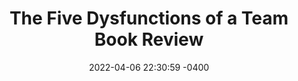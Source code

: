 ---
layout: book_review
date: 2022-04-06 22:30:59 -0400
title: "The Five Dysfunctions of a Team Book Review"
book: {
  title: "The Five Dysfunctions of a Team: A Leadership Fable",
  isbn: "",
  pages: "",
  publisher: "",
  author: "Patrick Lencioni"
}
description: ""
featured_image: {
  src: "five-dysfunctions.jpg",
  title: "The Five Dysfunctions of a Team, by Patrick Lencioni",
  alt: "The Five Dysfunctions of a Team: A Leadership Fable"
}
tags: ["business", "fiction"]
---